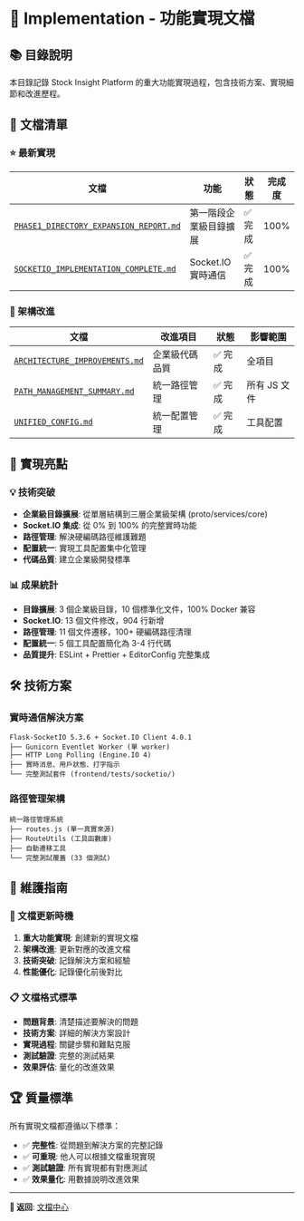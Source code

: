 # 🚀 Implementation - 功能實現文檔

## 📚 目錄說明

本目錄記錄 Stock Insight Platform 的重大功能實現過程，包含技術方案、實現細節和改進歷程。

## 📄 文檔清單

### ⭐ 最新實現

| 文檔 | 功能 | 狀態 | 完成度 |
|------|------|------|-------|
| [`PHASE1_DIRECTORY_EXPANSION_REPORT.md`](./PHASE1_DIRECTORY_EXPANSION_REPORT.md) | 第一階段企業級目錄擴展 | ✅ 完成 | 100% |
| [`SOCKETIO_IMPLEMENTATION_COMPLETE.md`](./SOCKETIO_IMPLEMENTATION_COMPLETE.md) | Socket.IO 實時通信 | ✅ 完成 | 100% |

### 🏢 架構改進

| 文檔 | 改進項目 | 狀態 | 影響範圍 |
|------|----------|------|----------|
| [`ARCHITECTURE_IMPROVEMENTS.md`](./ARCHITECTURE_IMPROVEMENTS.md) | 企業級代碼品質 | ✅ 完成 | 全項目 |
| [`PATH_MANAGEMENT_SUMMARY.md`](./PATH_MANAGEMENT_SUMMARY.md) | 統一路徑管理 | ✅ 完成 | 所有 JS 文件 |
| [`UNIFIED_CONFIG.md`](./UNIFIED_CONFIG.md) | 統一配置管理 | ✅ 完成 | 工具配置 |

## 🎯 實現亮點

### 💡 技術突破
- **企業級目錄擴展**: 從單層結構到三層企業級架構 (proto/services/core)
- **Socket.IO 集成**: 從 0% 到 100% 的完整實時功能
- **路徑管理**: 解決硬編碼路徑維護難題
- **配置統一**: 實現工具配置集中化管理
- **代碼品質**: 建立企業級開發標準

### 📊 成果統計
- **目錄擴展**: 3 個企業級目錄，10 個標準化文件，100% Docker 兼容
- **Socket.IO**: 13 個文件修改，904 行新增
- **路徑管理**: 11 個文件遷移，100+ 硬編碼路徑清理
- **配置統一**: 5 個工具配置簡化為 3-4 行代碼
- **品質提升**: ESLint + Prettier + EditorConfig 完整集成

## 🛠️ 技術方案

### 實時通信解決方案
```
Flask-SocketIO 5.3.6 + Socket.IO Client 4.0.1
├── Gunicorn Eventlet Worker (單 worker)
├── HTTP Long Polling (Engine.IO 4)
├── 實時消息、用戶狀態、打字指示
└── 完整測試套件 (frontend/tests/socketio/)
```

### 路徑管理架構
```
統一路徑管理系統
├── routes.js (單一真實來源)
├── RouteUtils (工具函數庫) 
├── 自動遷移工具
└── 完整測試覆蓋 (33 個測試)
```

## 🔄 維護指南

### 📝 文檔更新時機
1. **重大功能實現**: 創建新的實現文檔
2. **架構改進**: 更新對應的改進文檔
3. **技術突破**: 記錄解決方案和經驗
4. **性能優化**: 記錄優化前後對比

### 📋 文檔格式標準
- **問題背景**: 清楚描述要解決的問題
- **技術方案**: 詳細的解決方案設計
- **實現過程**: 關鍵步驟和難點克服
- **測試驗證**: 完整的測試結果
- **效果評估**: 量化的改進效果

## 🏆 質量標準

所有實現文檔都遵循以下標準：
- ✅ **完整性**: 從問題到解決方案的完整記錄
- ✅ **可重現**: 他人可以根據文檔重現實現
- ✅ **測試驗證**: 所有實現都有對應測試
- ✅ **效果量化**: 用數據說明改進效果

---

**📖 返回**: [文檔中心](../README.md) 
